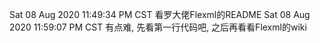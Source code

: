 Sat 08 Aug 2020 11:49:34 PM CST
看罗大佬Flexml的README
Sat 08 Aug 2020 11:59:07 PM CST
有点难, 先看第一行代码吧, 之后再看看Flexml的wiki
